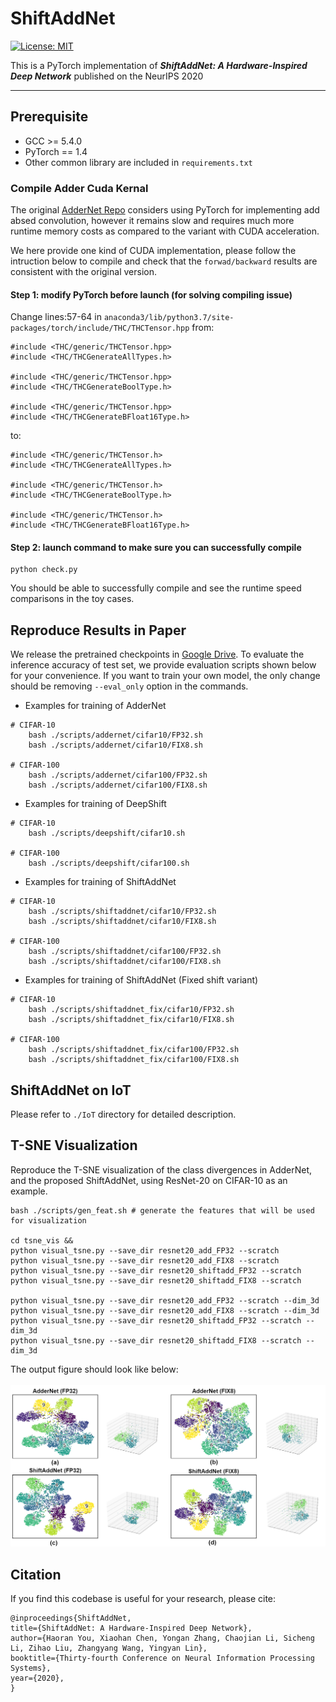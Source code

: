 # ShiftAddNet

[![License: MIT](https://img.shields.io/badge/License-MIT-success.svg)](https://opensource.org/licenses/MIT)

This is a PyTorch implementation of ***ShiftAddNet: A Hardware-Inspired Deep Network*** published on the NeurIPS 2020


---

## Prerequisite

* GCC >= 5.4.0
* PyTorch == 1.4
* Other common library are included in `requirements.txt`


### Compile Adder Cuda Kernal

The original [AdderNet Repo](https://github.com/huawei-noah/AdderNet) considers using PyTorch for implementing add absed convolution, however it remains slow and requires much more runtime memory costs as compared to the variant with CUDA acceleration.

We here provide one kind of CUDA implementation, please follow the intruction below to compile and check that the `forwad/backward` results are consistent with the original version.

#### Step 1: modify PyTorch before launch (for solving compiling issue)

Change lines:57-64 in `anaconda3/lib/python3.7/site-packages/torch/include/THC/THCTensor.hpp`
from:
````
#include <THC/generic/THCTensor.hpp>
#include <THC/THCGenerateAllTypes.h>

#include <THC/generic/THCTensor.hpp>
#include <THC/THCGenerateBoolType.h>

#include <THC/generic/THCTensor.hpp>
#include <THC/THCGenerateBFloat16Type.h>
````
to:
````
#include <THC/generic/THCTensor.h>
#include <THC/THCGenerateAllTypes.h>

#include <THC/generic/THCTensor.h>
#include <THC/THCGenerateBoolType.h>

#include <THC/generic/THCTensor.h>
#include <THC/THCGenerateBFloat16Type.h>
````

#### Step 2: launch command to make sure you can successfully compile


````
python check.py
````

You should be able to successfully compile and see the runtime speed comparisons in the toy cases.



## Reproduce Results in Paper

We release the pretrained checkpoints in [Google Drive](https://drive.google.com/drive/folders/1nON7w5-y40PPGT1NCh_n_h3RLFwP8DO6?usp=sharing). To evaluate the inference accuracy of test set, we provide evaluation scripts shown below for your convenience. If you want to train your own model, the only change should be removing `--eval_only` option in the commands.

* Examples for training of AdderNet

````
# CIFAR-10
    bash ./scripts/addernet/cifar10/FP32.sh
    bash ./scripts/addernet/cifar10/FIX8.sh

# CIFAR-100
    bash ./scripts/addernet/cifar100/FP32.sh
    bash ./scripts/addernet/cifar100/FIX8.sh
````

* Examples for training of DeepShift

````
# CIFAR-10
    bash ./scripts/deepshift/cifar10.sh

# CIFAR-100
    bash ./scripts/deepshift/cifar100.sh
````

* Examples for training of ShiftAddNet

````
# CIFAR-10
    bash ./scripts/shiftaddnet/cifar10/FP32.sh
    bash ./scripts/shiftaddnet/cifar10/FIX8.sh

# CIFAR-100
    bash ./scripts/shiftaddnet/cifar100/FP32.sh
    bash ./scripts/shiftaddnet/cifar100/FIX8.sh
````

* Examples for training of ShiftAddNet (Fixed shift variant)

````
# CIFAR-10
    bash ./scripts/shiftaddnet_fix/cifar10/FP32.sh
    bash ./scripts/shiftaddnet_fix/cifar10/FIX8.sh

# CIFAR-100
    bash ./scripts/shiftaddnet_fix/cifar100/FP32.sh
    bash ./scripts/shiftaddnet_fix/cifar100/FIX8.sh
````

## ShiftAddNet on IoT

Please refer to `./IoT` directory for detailed description.


## T-SNE Visualization

Reproduce the T-SNE visualization of the class divergences in AdderNet, and the proposed ShiftAddNet, using ResNet-20 on CIFAR-10 as an example.

````
bash ./scripts/gen_feat.sh # generate the features that will be used for visualization

cd tsne_vis &&
python visual_tsne.py --save_dir resnet20_add_FP32 --scratch
python visual_tsne.py --save_dir resnet20_add_FIX8 --scratch
python visual_tsne.py --save_dir resnet20_shiftadd_FP32 --scratch
python visual_tsne.py --save_dir resnet20_shiftadd_FIX8 --scratch

python visual_tsne.py --save_dir resnet20_add_FP32 --scratch --dim_3d
python visual_tsne.py --save_dir resnet20_add_FIX8 --scratch --dim_3d
python visual_tsne.py --save_dir resnet20_shiftadd_FP32 --scratch --dim_3d
python visual_tsne.py --save_dir resnet20_shiftadd_FIX8 --scratch --dim_3d
````

The output figure should look like below:
<br><br>
![](./tsne_vis/comp.png)


## Citation

If you find this codebase is useful for your research, please cite:

````
@inproceedings{ShiftAddNet,
title={ShiftAddNet: A Hardware-Inspired Deep Network},
author={Haoran You, Xiaohan Chen, Yongan Zhang, Chaojian Li, Sicheng Li, Zihao Liu, Zhangyang Wang, Yingyan Lin},
booktitle={Thirty-fourth Conference on Neural Information Processing Systems},
year={2020},
}
````